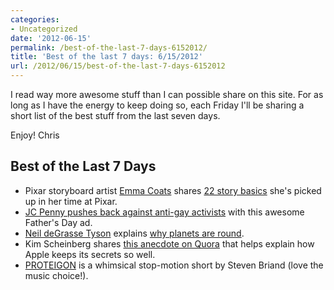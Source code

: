 ```yaml
---
categories:
- Uncategorized
date: '2012-06-15'
permalink: /best-of-the-last-7-days-6152012/
title: 'Best of the last 7 days: 6/15/2012'
url: /2012/06/15/best-of-the-last-7-days-6152012
---
```


I read way more awesome stuff than I can possible share on this site. For as long as I have the energy to keep doing so, each Friday I'll be sharing a short list of the best stuff from the last seven days.

Enjoy!
Chris

<h2>Best of the Last 7 Days</h2>

<ul>
<li>Pixar storyboard artist <a href="https://twitter.com/#!/lawnrocket">Emma Coats</a> shares <a href="http://storyshots.tumblr.com/post/25032057278/22-storybasics-ive-picked-up-in-my-time-at-pixar">22 story basics</a> she's picked up in her time at Pixar.</li>
<li><a href="http://www.upworthy.com/call-to-action-show-your-support-for-the-very-first-gay-fathers-day-ad">JC Penny pushes back against anti-gay activists</a> with this awesome Father's Day ad.</li>
<li><a href="https://twitter.com/#!/neiltyson">Neil deGrasse Tyson</a> explains <a href="http://www.haydenplanetarium.org/tyson/read/1997/03/01/on-being-round">why planets are round</a>.</li>
<li>Kim Scheinberg shares <a href="http://www.quora.com/Apple-Inc-2/How-does-Apple-keep-secrets-so-well/answer/Kim-Scheinberg?srid=i1">this anecdote on Quora</a> that helps explain how Apple keeps its secrets so well.</li>
<li><a href="http://vimeo.com/33480080">PROTEIGON</a> is a whimsical stop-motion short by Steven Briand (love the music choice!).</li>
</ul>